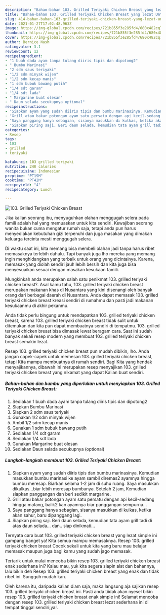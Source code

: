 ```yaml
---
description: "Bahan-bahan 103. Grilled Teriyaki Chicken Breast yang lezat Untuk Jualan"
title: "Bahan-bahan 103. Grilled Teriyaki Chicken Breast yang lezat Untuk Jualan"
slug: 414-bahan-bahan-103-grilled-teriyaki-chicken-breast-yang-lezat-untuk-jualan
date: 2021-01-27T17:02:48.963Z
image: https://img-global.cpcdn.com/recipes/721b855f3e285fd4/680x482cq70/103-grilled-teriyaki-chicken-breast-foto-resep-utama.jpg
thumbnail: https://img-global.cpcdn.com/recipes/721b855f3e285fd4/680x482cq70/103-grilled-teriyaki-chicken-breast-foto-resep-utama.jpg
cover: https://img-global.cpcdn.com/recipes/721b855f3e285fd4/680x482cq70/103-grilled-teriyaki-chicken-breast-foto-resep-utama.jpg
author: Bernice Nash
ratingvalue: 3.1
reviewcount: 12
recipeingredient:
- "1 buah dada ayam tanpa tulang diiris tipis dan dipotong2"
- " Bumbu Marinasi"
- "2 sdm saus teriyaki"
- "1/2 sdm minyak wijen"
- "1/2 sdm kecap manis"
- "1 sdm bubuk bawang putih"
- "1/4 sdt garam"
- "1/4 sdt lada"
- " Margarine buat olesan"
- " Daun selada secukupnya optional"
recipeinstructions:
- "Siapkan ayam yang sudah diiris tipis dan bumbu marinasinya. Kemudian masukkan bumbu marinasi ke ayam sambil diremas2 ayamnya hingga bumbu meresap. Biarkan selama 1-2 jam di suhu ruang. Saya masukkan dikulkas...biar lebih meresap bumbunya. Setelah 2 jam, Kemudian siapkan panggangan dan beri sedikit margarine."
- "Grill atau bakar potongan ayam satu persatu dengan api kecil-sedang hingga matang, balik2 kan ayamnya biar panggangan sempurna..."
- "Saya panggang hanya sebagian, sisanya masukkan di kulkas, ketika akan sahur, baru dipanggang lagi."
- "Siapkan piring saji. Beri daun selada, kemudian tata ayam grill tadi di atas daun selada... dan.. siap dinikmati..."
categories:
- Resep
tags:
- 103
- grilled
- teriyaki

katakunci: 103 grilled teriyaki 
nutrition: 240 calories
recipecuisine: Indonesian
preptime: "PT19M"
cooktime: "PT42M"
recipeyield: "4"
recipecategory: Lunch

---
```



![103. Grilled Teriyaki Chicken Breast](https://img-global.cpcdn.com/recipes/721b855f3e285fd4/680x482cq70/103-grilled-teriyaki-chicken-breast-foto-resep-utama.jpg)

Jika kalian seorang ibu, menyuguhkan olahan menggugah selera pada famili adalah hal yang memuaskan untuk kita sendiri. Kewajiban seorang  wanita bukan cuma mengatur rumah saja, tetapi anda pun harus menyediakan kebutuhan gizi terpenuhi dan juga masakan yang dimakan keluarga tercinta mesti menggugah selera.

Di waktu  saat ini, kita memang bisa membeli olahan jadi tanpa harus ribet memasaknya terlebih dahulu. Tapi banyak juga lho mereka yang memang ingin menghidangkan yang terbaik untuk orang yang dicintainya. Karena, memasak yang diolah sendiri jauh lebih bersih dan kita juga bisa menyesuaikan sesuai dengan masakan kesukaan famili. 



Mungkinkah anda merupakan salah satu penikmat 103. grilled teriyaki chicken breast?. Asal kamu tahu, 103. grilled teriyaki chicken breast merupakan makanan khas di Nusantara yang kini disenangi oleh banyak orang dari berbagai daerah di Nusantara. Anda dapat memasak 103. grilled teriyaki chicken breast kreasi sendiri di rumahmu dan pasti jadi makanan kesukaanmu di akhir pekanmu.

Anda tidak perlu bingung untuk mendapatkan 103. grilled teriyaki chicken breast, karena 103. grilled teriyaki chicken breast tidak sulit untuk ditemukan dan kita pun dapat membuatnya sendiri di tempatmu. 103. grilled teriyaki chicken breast bisa dimasak lewat beragam cara. Saat ini sudah banyak sekali resep modern yang membuat 103. grilled teriyaki chicken breast semakin lezat.

Resep 103. grilled teriyaki chicken breast pun mudah dibikin, lho. Anda jangan capek-capek untuk memesan 103. grilled teriyaki chicken breast, tetapi Kita mampu membuatnya di rumah sendiri. Bagi Kita yang hendak menyajikannya, dibawah ini merupakan resep menyajikan 103. grilled teriyaki chicken breast yang nikamat yang dapat Kalian buat sendiri.

<!--inarticleads1-->

##### Bahan-bahan dan bumbu yang diperlukan untuk menyiapkan 103. Grilled Teriyaki Chicken Breast:

1. Sediakan 1 buah dada ayam tanpa tulang diiris tipis dan dipotong2
1. Siapkan  Bumbu Marinasi
1. Siapkan 2 sdm saus teriyaki
1. Gunakan 1/2 sdm minyak wijen
1. Ambil 1/2 sdm kecap manis
1. Gunakan 1 sdm bubuk bawang putih
1. Sediakan 1/4 sdt garam
1. Sediakan 1/4 sdt lada
1. Gunakan  Margarine buat olesan
1. Sediakan  Daun selada secukupnya (optional)




<!--inarticleads2-->

##### Langkah-langkah membuat 103. Grilled Teriyaki Chicken Breast:

1. Siapkan ayam yang sudah diiris tipis dan bumbu marinasinya. Kemudian masukkan bumbu marinasi ke ayam sambil diremas2 ayamnya hingga bumbu meresap. Biarkan selama 1-2 jam di suhu ruang. Saya masukkan dikulkas...biar lebih meresap bumbunya. Setelah 2 jam, Kemudian siapkan panggangan dan beri sedikit margarine.
1. Grill atau bakar potongan ayam satu persatu dengan api kecil-sedang hingga matang, balik2 kan ayamnya biar panggangan sempurna...
1. Saya panggang hanya sebagian, sisanya masukkan di kulkas, ketika akan sahur, baru dipanggang lagi.
1. Siapkan piring saji. Beri daun selada, kemudian tata ayam grill tadi di atas daun selada... dan.. siap dinikmati...




Ternyata cara buat 103. grilled teriyaki chicken breast yang lezat simple ini gampang banget ya! Kita semua mampu memasaknya. Resep 103. grilled teriyaki chicken breast Cocok sekali untuk kita yang baru mau belajar memasak maupun juga bagi kamu yang sudah jago memasak.

Tertarik untuk mulai mencoba bikin resep 103. grilled teriyaki chicken breast enak sederhana ini? Kalau mau, yuk kita segera siapin alat dan bahannya, lalu bikin deh Resep 103. grilled teriyaki chicken breast yang enak dan tidak ribet ini. Sungguh mudah kan. 

Oleh karena itu, daripada kalian diam saja, maka langsung aja sajikan resep 103. grilled teriyaki chicken breast ini. Pasti anda tiidak akan nyesel bikin resep 103. grilled teriyaki chicken breast enak simple ini! Selamat mencoba dengan resep 103. grilled teriyaki chicken breast lezat sederhana ini di tempat tinggal sendiri,ya!.

